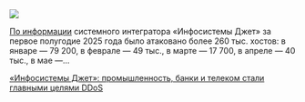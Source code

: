<!--2025-07-24 13:37:44-->
<div class="yb">
  <div class="rss habr"><img src="https://habrastorage.org/getpro/habr/upload_files/dae/fd7/e4a/daefd7e4a5a4ee877d2c6dcb2ba42d46.jpg" /><p><a href="https://jet.su/press-center/news/infosistemy-dzhet-vyyavila-naibolee-podverzhennye-ddos-atakam-otrasli/" rel="noopener noreferrer nofollow">По информации</a> системного интегратора «Инфосистемы Джет» за первое полугодие 2025 года было атаковано более 260 тыс. хостов: в январе — 79 200, в феврале — 49 тыс., в марте — 17 700, в апреле — 40 тыс., в мае —... <p class="titl"><a href="https://habr.com/ru/news/930780/?utm_source=habrahabr&utm_medium=rss&utm_campaign=930780">«Инфосистемы Джет»: промышленность, банки и телеком стали главными целями DDoS</a></p></div>
</div>
